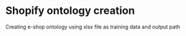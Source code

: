 # Shopify ontology creation
Creating e-shop ontology using xlsx file as training data and output path
